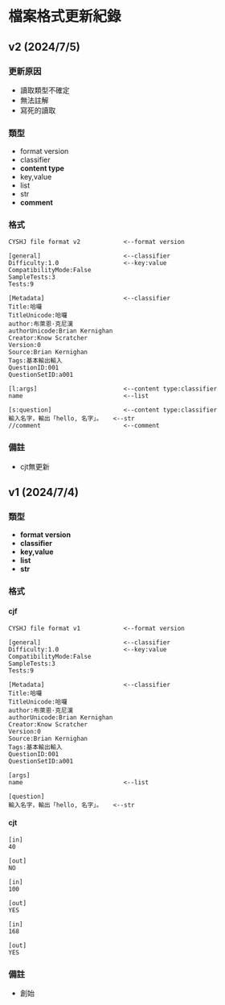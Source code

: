 # 檔案格式更新紀錄
## v2 (2024/7/5)
### 更新原因
- 讀取類型不確定
- 無法註解
- 寫死的讀取

### 類型
- format version
- classifier
- **content type**
- key,value
- list
- str
- **comment**

### 格式
    CYSHJ file format v2            <--format version

    [general]                       <--classifier
    Difficulty:1.0                  <--key:value
    CompatibilityMode:False          
    SampleTests:3
    Tests:9

    [Metadata]                      <--classifier
    Title:哈囉
    TitleUnicode:哈囉
    author:布萊恩·克尼漢
    authorUnicode:Brian Kernighan
    Creator:Know Scratcher
    Version:0
    Source:Brian Kernighan
    Tags:基本輸出輸入
    QuestionID:001
    QuestionSetID:a001

    [l:args]                        <--content type:classifier
    name                            <--list

    [s:question]                    <--content type:classifier
    輸入名字，輸出「hello, 名字」。   <--str
    //comment                       <--comment

### 備註
- cjt無更新

## v1  (2024/7/4)
### 類型
- **format version**
- **classifier**
- **key,value**
- **list**
- **str**

### 格式
#### cjf
    CYSHJ file format v1            <--format version

    [general]                       <--classifier
    Difficulty:1.0                  <--key:value
    CompatibilityMode:False          
    SampleTests:3
    Tests:9

    [Metadata]                      <--classifier
    Title:哈囉
    TitleUnicode:哈囉
    author:布萊恩·克尼漢
    authorUnicode:Brian Kernighan
    Creator:Know Scratcher
    Version:0
    Source:Brian Kernighan
    Tags:基本輸出輸入
    QuestionID:001
    QuestionSetID:a001

    [args]
    name                            <--list

    [question]
    輸入名字，輸出「hello, 名字」。   <--str

#### cjt
    [in]
    40

    [out]
    NO

    [in]
    100

    [out]
    YES

    [in]
    168

    [out]
    YES
### 備註
- 創始